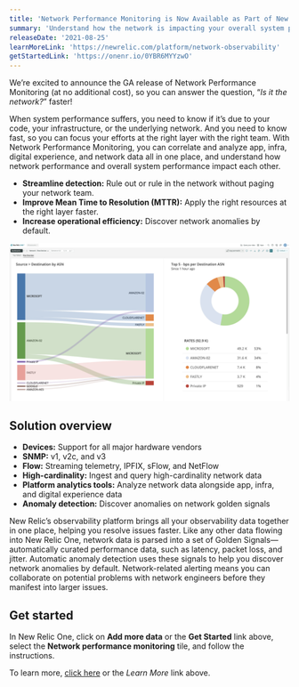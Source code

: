 ```yaml
---
title: 'Network Performance Monitoring is Now Available as Part of New Relic One'
summary: 'Understand how the network is impacting your overall system performance'
releaseDate: '2021-08-25'
learnMoreLink: 'https://newrelic.com/platform/network-observability'
getStartedLink: 'https://onenr.io/0YBR6MYYzwO'
---
```

We’re excited to announce the GA release of Network Performance Monitoring (at no additional cost), so you can answer the question, “_Is it the network?_” faster!

When system performance suffers, you need to know if it’s due to your code, your infrastructure, or the underlying network. And you need to know fast, so you can focus your efforts at the right layer with the right team. With Network Performance Monitoring, you can correlate and analyze app, infra, digital experience, and network data all in one place, and understand how network performance and overall system performance impact each other.

* **Streamline detection:** Rule out or rule in the network without paging your network team.
* **Improve Mean Time to Resolution (MTTR):** Apply the right resources at the right layer faster.
* **Increase operational efficiency:** Discover network anomalies by default.

![Screenshot showing flow](./images/flow-ui.jpg "Screenshot showing flow")

## Solution overview

* **Devices:** Support for all major hardware vendors
* **SNMP:** v1, v2c, and v3
* **Flow:** Streaming telemetry, IPFIX, sFlow, and NetFlow
* **High-cardinality:** Ingest and query high-cardinality network data
* **Platform analytics tools:** Analyze network data alongside app, infra, and digital experience data
* **Anomaly detection:** Discover anomalies on network golden signals

New Relic’s observability platform brings all your observability data together in one place, helping you resolve issues faster. Like any other data flowing into New Relic One, network data is parsed into a set of Golden Signals—automatically curated performance data, such as latency, packet loss, and jitter. Automatic anomaly detection uses these signals to help you discover network anomalies by default. Network-related alerting means you can collaborate on potential problems with network engineers before they manifest into larger issues.

## Get started
In New Relic One, click on **Add more data** or the **Get Started** link above, select the **Network performance monitoring** tile, and follow the instructions. 

To learn more, [click here](https://newrelic.com/platform/network-observability) or the *Learn More* link above. 
